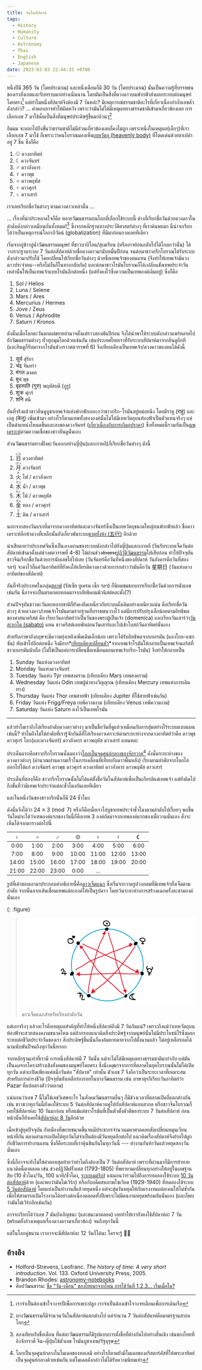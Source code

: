 ```yaml
---
title: วันในสัปดาห์
tags:
  - History
  - Humanity
  - Culture
  - Astronomy
  - Thai
  - English
  - Japanese
date: 2023-03-03 22:44:33 +0700
---
```


หนึ่งปีมี 365 วัน (โดยประมาณ) และหนึ่งเดือนก็มี 30 วัน (โดยประมาณ) นั่นเป็นความรู้ที่บรรพชนของเราสังเกตและรับทราบมาอย่างเนิ่นนาน โดยมันเป็นสิ่งที่ดวงดาวบนฟากฟ้าส่งผลกระทบต่อมนุษย์โดยตรง[^1] แต่ทำไมหนึ่งสัปดาห์จึงต้องมี 7 วันหล่ะ? มีเหตุการณ์ธรรมชาติอะไรที่เกี่ยวเนื่องกำกับเลขตัวดังกล่าว? ... คำตอบอาจทำให้ผิดหวัง เพราะว่ามันไม่ได้มีเหตุผลทางธรรมชาติเข้ามาเกี่ยวข้องเลย การเลือกเลข 7 มาใช้นั้นเป็นสิ่งที่มนุษย์ประดิษฐ์ขึ้นมาล้วนๆ[^2]

อึมมม จะบอกไปถึงขั้นว่าธรรมชาติไม่มีส่วนเกี่ยวข้องเลยก็คงไม่ถูก เพราะหนึ่งในเหตุผล(เล็กๆ)ที่เราเลือกเลข 7 มาใช้ ก็เพราะว่าคนโบราณมองเห็น[เทหวัตถุ (heavenly body)][astronomical object] ที่โดดเด่นด้วยตาเปล่าอยู่ 7 ชิ้น ซึ่งก็คือ

1. ☉ ดวงอาทิตย์
2. ☾ ดวงจันทร์
3. ♂ ดาวอังคาร
4. ☿ ดาวพุธ
5. ♃ ดาวพฤหัส
6. ♀ ดาวศุกร์
7. ♄ ดาวเสาร์

เราเลยเรียกชื่อวันต่างๆ ตามดวงดาวเหล่านั้น ...

... เรื่องที่น่าประหลาดใจก็คือ หลายวัฒนธรรมบนโลกที่เลือกใช้ระบบนี้ ต่างก็เรียกชื่อวันด้วยดวงดาวในลำดับดังกล่าวเหมือนกันทั้งหมด![^3] ซึ่งจากหลักฐานทางประวัติศาสตร์ต่างๆ ที่เราค้นพบมา นี่น่าจะเรียกได้ว่าเป็นเหตุการณ์โลกาภิวัตน์ (globalization) ที่มีมาก่อนกาลเลยทีเดียว

เริ่มจากอู่ข้าวอู่น้ำวัฒนธรรมมนุษย์ ที่ชาวบาบิโลน/สุเมเรียน (หรืออาจย้อนกลับไปได้ไกลกว่านั้น) ได้วางรากฐานระบบ 7 วันต่อสัปดาห์ด้วยชื่อดวงดาวมานับหมื่นปีก่อน จนต่อมาชาวกรีกโบราณได้รับระบบดังกล่าวมาปรับใช้ โดยเปลี่ยนไปเรียกชื่อวันต่างๆ ด้วยชื่อเทพเจ้าของตนแทน (จึงทำให้เทพเจ้ามีดวงดาวประจำตน--หรือไม่งั้นก็ในทางกลับกัน) และต่อมาชาวโรมันโบราณก็ได้*เปลี่ยนชื่อ*เทพประจำวันเหล่านั้นให้เป็นเทพเจ้าแบบโรมันอีกต่อหนึ่ง (แต่ยังคงไว้ซึ่งความเป็นเทพองค์เดิมอยู่) ซึ่งก็คือ

1. Sol / Helios
2. Luna / Selene
3. Mars / Ares
4. Mercurius / Hermes
5. Jove / Zeus
6. Venus / Aphrodite
7. Saturn / Kronos

ดังนั้นเมื่อโลกตะวันตกแผ่ขยายอำนาจตั้งแต่ราวสองพันปีก่อน จึงได้นำพาให้ระบบดังกล่าวแพร่หลายไปยังวัฒนธรรมต่างๆ ทั่วทุกมุมโลกด้วยเช่นกัน เช่นประเทศไทยเราที่รับระบบสัปดาห์มาจากฮินดูอีกที (และฮินดูก็รับมาจากโรมันช่วงราวศตวรรษที่ 6) จึงเทียบเคียงเป็นเทพเจ้า/ดวงดาวของตนได้ดังนี้

1. सूर्य สุริยา
2. चंद्र จันทรา
3. मंगल มงคล
4. बुध พุธ
5. बृहस्पति (गुरु) พฤหัสบดี (กูรู)
6. शुक्र ศุกร์
7. शनि ศนิ

อันที่จริงแล้วชาวฮินดูบูชาเทพเจ้าแห่งฟากฟ้าเยอะกว่าชาวกรีก-โรมันอยู่หน่อยนึง โดยมีราหู (राहु) และเกตุ (केतु) เพิ่มเข้ามา อย่างไรก็ตามเทพทั้งสององค์นั้นไม่ได้มีเทหวัตถุบนท้องฟ้าเป็นตัวแทนจริงๆ แต่เป็นตำแหน่งโหนดขึ้นและลงของดวงจันทร์ ([เกี่ยวเนื่องกับการเกิดอุปราคา][self eclipse]) ซึ่งทั้งหมดนี้รวมกันเป็น[นพเคราะห์][navagraha]ตามความเชื่อของชาวฮินดูนั่นเอง


ส่วนวัฒนธรรมทางฝั่งตะวันออกอย่างญี่ปุ่น(และเกาหลี)ก็เรียกชื่อวันต่างๆ ดังนี้

1. <ruby>日<rt>にち</rt></ruby> ดวงอาทิตย์
2. <ruby>月<rt>げつ</rt></ruby> ดวงจันทร์
3. <ruby>火<rt>か</rt></ruby> ไฟ / ดาวอังคาร
4. <ruby>水<rt>すい</rt></ruby> น้ำ / ดาวพุธ
5. <ruby>木<rt>もく</rt></ruby> ไม้ / ดาวพฤหัส
6. <ruby>金<rt>きん</rt></ruby> ทอง / ดาวศุกร์
7. <ruby>土<rt>ど</rt></ruby> ดิน / ดาวเสาร์

นอกจากสองวันแรกที่มาจากดวงอาทิตย์และดวงจันทร์ซึ่งเป็นเทหวัตถุขนาดใหญ่บนฟากฟ้าแล้ว ชื่อดาวเคราะห์อีกห้าดวงที่เหลือนั้นยังเกี่ยวพันระบบ[ธาตุทั้งห้า (五行)][wuxing] อีกด้วย

น่าเสียดายว่าประเทศจีนซึ่งเป็น*ทางผ่าน*ของระบบดังกล่าวไปยังญี่ปุ่นและเกาหลี (จีนรับระบบเจ็ดวันต่อสัปดาห์เข้ามาตั้งแต่ช่วงศตวรรษที่ 4-8) ได้ผ่านช่วง~~ล้างบาง~~[ปฏิวัติวัฒนธรรม][cultural revolution]ไปเสียก่อน ทำให้ปัจจุบันชาวจีนเรียกชื่อวันด้วยการนับเลขไล่ไปเลย (วันจันทร์คือวันที่หนึ่งของสัปดาห์ วันอังคารคือวันที่สอง ฯลฯ) จะคงไว้ก็แค่วันอาทิตย์ที่ยังคงให้เกียรติดวงดาวด้วยการกล่าวว่ามันคือวัน 星期日 (วันแห่งดวงอาทิตย์ของสัปดาห์)

อันที่จริงประเทศในกลุ่ม[สลาฟ][slavs] (รัสเซีย ยูเครน เช็ก ฯลฯ) ก็นิยมชมชอบการเรียกชื่อวันด้วยการนับเลขเช่นกัน นี่อาจจะเป็นมรดกตกทอดมาจากลัทธิคอมมิวนิสต์หละมั้ง(?)

ส่วนปัจจุบันชาวตะวันตกหลายชาติก็ยังคงยึดเหนี่ยวกับระบบดั้งเดิมอย่างเหนียวแน่น คือเรียกชื่อวันต่างๆ ด้วยดวงดาว/เทพเจ้าโรมันตามรากฐานที่บรรพชนวางไว้ แต่มีการปรับปรุงเล็กน้อยตามอิทธิพลของศาสนาคริสต์ คือ เรียกวันอาทิตย์ว่าเป็นวันของพระผู้เป็นเจ้า (domenica) และเรียกวันเสาร์ว่า[วันสะบาโต (sabato)][sabbath] แทน ชาวคริสต์เลยพักผ่อนวันเสาร์และไปเข้าโบสถ์วันอาทิตย์นั่นเอง

สำหรับภาษาอังกฤษจะมีความยุ่งเหยิงเพิ่มเติมเล็กน้อย เพราะได้รับอิทธิพลจากเยอรมัน (แองโกล-แซกซัน) ทับเข้าไปอีกต่อหนึ่ง จึงมีการ*[เทียบเคียงเปลี่ยนตัว][interpretatio]*จากเทพเจ้าโรมันให้กลายเป็นเทพเจ้านอร์สที่ชาวเยอรมันนับถือ (ไม่ใช่เป็นแค่การเปลี่ยนชื่อเหมือนตอนเทพเจ้ากรีก-โรมัน) จึงทำให้กลายเป็น

1. Sunday วันแห่งดวงอาทิตย์
2. Monday วันแห่งดวงจันทร์
3. Tuesday วันแห่ง Týr เทพสงคราม (เทียบเคียง Mars เทพสงคราม)
4. Wednesday วันแห่ง Odin เทพผู้นำทางวิญญาณ (เทียบเคียง Mercury เทพแห่งการเดินทาง)
5. Thursday วันแห่ง Thor เทพสายฟ้า (เทียบเคียง Jupiter ที่ใช้สายฟ้าเช่นกัน)
6. Friday วันแห่ง Frigg/Freya เทพีความงาม (เทียบเคียง Venus เทพีความงาม)
7. Saturday วันแห่ง Saturn คงไว้เป็นเทพโรมัน

---

แล้วทำไมเราถึงไล่เรียงลำดับดวงดาวต่างๆ มาเป็นชื่อวันที่ดูแล้วเหมือนกับการสุ่มอย่างไร้ระบบแบบแผนเช่นนี้? ทำไมถึงไม่ใช่ลำดับที่เรารู้จักกันดีที่ไล่เรียงดาวเคราะห์ตามระยะห่างจากดวงอาทิตย์ว่าคือ ดาวพุธ ดาวศุกร์ โลก(และดวงจันทร์) ดาวอังคาร ดาวพฤหัส ดาวเสาร์ แทนหละ

ประเด็นแรกคือชาวกรีกโบราณนั้นมองว่า[โลกเป็นจุดศูนย์กลางของจักรวาล][geocentric][^4] ดังนั้นระยะห่างของดวงดาวต่างๆ (คำนวณผ่านความเร็วในการเคลื่อนที่เทียบกับดาวพื้นหลัง) เรียงตามลำดับจากโลกไล่ออกไปได้แก่ ดวงจันทร์ ดาวพุธ ดาวศุกร์ ดวงอาทิตย์ ดาวอังคาร ดาวพฤหัส ดาวเสาร์

ประเด็นที่สองก็คือ ชาวกรีกโบราณนั้นไม่ได้แค่ตั้งชื่อวันในสัปดาห์เพื่อเป็นเกียรติแด่เทพเจ้า แต่ยังคิดไปถึงขั้นที่ว่ามีเทพเจ้าประจำแต่ละชั่วโมงกันเลยทีเดียว

และในหนึ่งวันของชาวกรีกนั้นก็มี 24 ชั่วโมง

ดังนั้นจึงได้ว่า $24 \equiv 3 \pmod{7}$ หรือก็คือเมื่อเราไล่บูชาเทพประจำชั่วโมงตามลำดับไปเรื่อยๆ พอขึ้นวันใหม่จะได้ว่าเทพองค์แรกของวันนี้ก็คือเทพ 3 องค์ถัดมาจากเทพองค์แรกของเมื่อวานนั่นเอง ดั่งจะเห็นได้จากตารางต่อไปนี้

|   ♄   |   ♃   |   ♂   |   ☉   |   ♀   |   ☿   |   ☾   |
| :---: | :---: | :---: | :---: | :---: | :---: | :---: |
| 0:00  | 1:00  | 2:00  | 3:00  | 4:00  | 5:00  | 6:00  |
| 7:00  | 8:00  | 9:00  | 10:00 | 11:00 | 12:00 | 13:00 |
| 14:00 | 15:00 | 16:00 | 17:00 | 18:00 | 19:00 | 20:00 |
| 21:00 | 22:00 | 23:00 | 0:00  |  ...  |       |       |

รูปที่เค้าชอบเอามาประกอบคำอธิบายนี้คือ[ดาวเจ็ดแฉก][heptagram] ซึ่งเริ่มจากวาดรูปวงกลมที่มีเทพเจ้าทั้งเจ็ดตามลำดับ จากนั้นลากเส้นเชื่อมเทพแต่ละองค์ให้เป็นรูปดาว โดยเว้นระยะห่างการสร้างแฉกครั้งละสามองค์นั่นเอง

{: .figure}
> ![](/images/astronomy/heptagram-planet-week.png)
>
> ดาวเจ็ดแฉกสำหรับเรียงลำดับวัน

แต่เอาจริงๆ แล้วอะไรคือเหตุผลสำคัญที่ทำให้หนึ่งสัปดาห์ถึงมี 7 วันกันแน่? เพราะถึงแม้ว่าเทหวัตถุบนท้องฟ้าจะสวยสดงดงามขนาดไหน แต่ถ้ากรอบแนวคิดสิ่งประดิษฐ์จากมนุษย์นั้นไม่มีประโยชน์ไร้ซึ่งผลกระทบต่อชีวิตประจำวันของเรา สิ่งประดิษฐ์ชิ้นนั้นก็คงล้มหายตายจากไปตั้งนานแล้ว ไม่อยู่เหลือรอดได้นานนับพันปีจนถึงทุกวันนี้หรอก

จากหลักฐานเท่าที่เรามี การหนึ่งสัปดาห์มี 7 วันนั้น แม้จะไม่ได้มีเหตุผลทางธรรมชาติมากำกับ แต่มันเป็น*ผล*จากโครงสร้างเชิงสังคมของมนุษย์โดยตรง ซึ่งมี*เหตุ*มาจากการที่ตลาดในยุคโบราณนั้นไม่ได้เปิดทุกวัน แต่จะเปิดเพียงแค่หนึ่งวันต่อ "สัปดาห์" เท่านั้น ตัวเลข 7 จึงถือว่าเป็นระยะเวลาที่เหมาะสมสำหรับการดำรงชีวิต (ปัจจุบันยังเหลือร่องรอยในบางวัฒนธรรม เช่น ภาษาตุรกีเรียกวันอาทิตย์ว่า Pazar ที่แปลตรงตัวว่าตลาด)

แน่นอนว่าเลข 7 นี้ไม่ใช่เลขวิเศษอะไร ในสังคมวัฒนธรรมอื่นๆ ก็มีช่วงเวลาที่ตลาดเปิดถี่แตกต่างกัน เช่น ชาวชวาทุกวันนี้ยังคงใช้ระบบ 5 วันต่อสัปดาห์ควบคู่ไปกับสัปดาห์แบบสากล หรือชาวจีนโบราณก็เคยใช้สัปดาห์ละ 10 วันมาก่อน หรือแม้แต่ชาวโรมันที่เป็นตัวตั้งตัวตีของระบบ 7 วันต่อสัปดาห์ ก่อนหน้านั้นก็ยังเคยใช้[สัปดาห์ละ 8 วัน][nundinae]อีกด้วย

เมื่อเข้าสู่ยุคปัจจุบัน กับเมืองที่ขยายขนาดขึ้นจนมีประชากรจำนวนมหาศาลคอยสับเปลี่ยนหมุนเวียนหน้าที่กัน ตลาดสามารถเปิดได้ทุกวันไม่จำเป็นต้องมีวันหยุดอีกต่อไป แนวคิดเรื่องสัปดาห์จึงย้ายไปผูกกับชีวิตการทำงานแทน ซึ่งก็คือระบบที่เราคุ้นชินกันในทุกวันนี้ --- ทำงานกันห้าวันแล้วหยุดสองวันนั่นเอง

ซึ่งนี่ก็อาจจะยังไม่ใช่คำตอบสุดท้ายว่าทำไมถึงต้องเป็น 7 วันต่อสัปดาห์ เพราะที่ผ่านมาก็มีการท้าทายแนวคิดนี้มาตลอด เช่น ช่วงปฏิวัติฝรั่งเศส (1793-1805) ที่พยายามเปลี่ยนทุกอย่างให้อยู่ในเลขฐานสิบ (10 ชั่วโมง/วัน, 100 นาที/ชั่วโมง, [ระบบเมตริก][metrication]) แน่นอนว่ารวมไปถึงการทดลองใช้ระบบ [10 วันต่อสัปดาห์][french 10-day week]ด้วย (และพบว่ามันไม่เวิร์ก) หรือกับอดีตสหภาพโซเวียต (1929-1940) ที่ทดลองใช้ระบบ [5 วันต่อสัปดาห์][soviet 5-day week] โดยแบ่งเป็นทำงานสี่แล้วหยุดหนึ่ง แต่จะสุ่มวันหยุดให้กับแรงงานแต่ละคนให้ไม่ซ้ำกัน เพื่อให้สามารถเปิดโรงงานได้อย่างต่อเนื่องตลอดทั้งปีเพราะไม่มีคนงานหยุดพร้อมกันนั่นเอง (และก็พบว่ามันไม่เวิร์กอีกเช่นกัน)

อาจจะเรียกได้ว่าเลข 7 มันบังเอิญชนะ (และชนะมาตลอด) เลยทำให้เรายังคงใช้สัปดาห์ละ 7 วัน (พร้อมทั้งอ้างเหตุผลเรื่องดวงดาวมาเกี่ยวข้อง) จนถึงทุกวันนี้

แต่ในโลกคู่ขนาน เราอาจจะมีสัปดาห์ละ 12 วันก็ได้นะ ใครจะรู้ 🤷‍♀️


## อ้างอิง

- Holford-Strevens, Leofranc. *The history of time: A very short introduction*. Vol. 133. Oxford University Press, 2005.
- Brandon Rhodes: [astronomy-notebooks](https://github.com/skyfielders/astronomy-notebooks)
- ศิลปวัฒนธรรม: [ชื่อ “วัน-เดือน” ของไทยมาจากไหน การใช้วันที่ 1,2,3… เริ่มเมื่อใด?](https://www.silpa-mag.com/history/article_31106)



[^1]: เราจำเป็นต้องเข้าใจวงจรปีเพื่อการเพาะปลูก เราจำเป็นต้องเข้าใจวงจรเดือนเพื่อการเดินเรือ
[^2]: บางวัฒนธรรมก็มีจำนวนวันในสัปดาห์แตกต่างไป แต่จำนวน 7 วันต่อสัปดาห์คือมาตรฐานสากลโลก
[^3]: ลองเทียบกับชื่อเดือน ที่แต่ละวัฒนธรรมก็มีรูปแบบการตั้งชื่อที่ต่างกันไปอย่างสิ้นเชิง เช่นของไทยที่อิงจักรราศี จีน-ญี่ปุ่นใช้ตัวเลข โรมันบูชาเทพ/รัฐบุรุษ

[^4]: โลกเป็นจุดศูนย์กลางในโมเดลของทอเลมี อย่างไรก็ตามยังมีโมเดลของอริสตาร์คัสที่ให้พระอาทิตย์เป็นจุดศูนย์กลางด้วยเช่นกัน แต่โมเดลดังกล่าวไม่ได้รับความนิยมเท่า



[self eclipse]: /2021/08/18/simple-solar-eclipse-calculation.html

[astronomical object]: //en.wikipedia.org/wiki/Astronomical_object
[navagraha]: //en.wikipedia.org/wiki/Navagraha
[wuxing]: //en.wikipedia.org/wiki/Wuxing_(Chinese_philosophy)
[cultural revolution]: //en.wikipedia.org/wiki/Cultural_Revolution
[slavs]: //en.wikipedia.org/wiki/Slavs
[sabbath]: //en.wikipedia.org/wiki/Sabbath
[interpretatio]: //en.wikipedia.org/wiki/Interpretatio_germanica
[nundinae]: //en.wikipedia.org/wiki/Nundinae
[metrication]: //en.wikipedia.org/wiki/Metrication
[french 10-day week]: //en.wikipedia.org/wiki/French_Republican_calendar
[soviet 5-day week]: //en.wikipedia.org/wiki/Soviet_calendar
[geocentric]: //en.wikipedia.org/wiki/Geocentric_model
[heptagram]: //en.wikipedia.org/wiki/Heptagram
